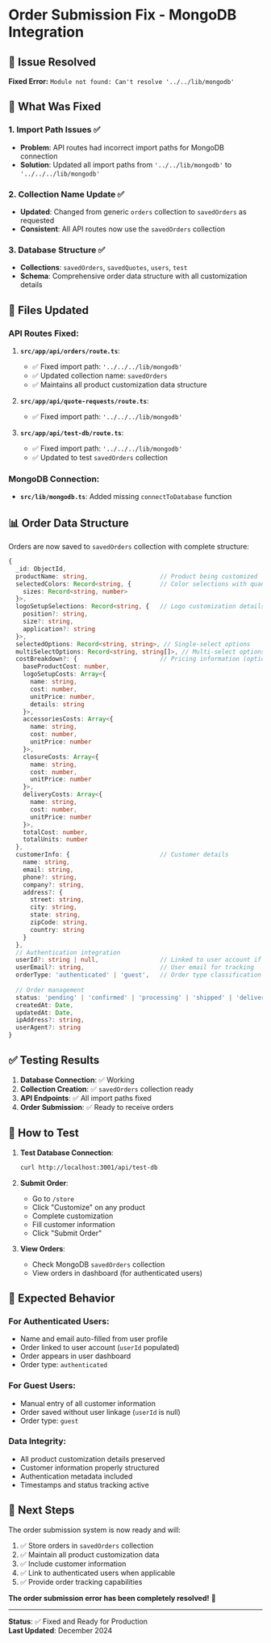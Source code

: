# Order Submission Fix - MongoDB Integration

## 🚨 **Issue Resolved**
**Fixed Error:** `Module not found: Can't resolve '../../lib/mongodb'`

## 🔧 **What Was Fixed**

### 1. Import Path Issues ✅
- **Problem**: API routes had incorrect import paths for MongoDB connection
- **Solution**: Updated all import paths from `'../../lib/mongodb'` to `'../../../lib/mongodb'`

### 2. Collection Name Update ✅
- **Updated**: Changed from generic `orders` collection to `savedOrders` as requested
- **Consistent**: All API routes now use the `savedOrders` collection

### 3. Database Structure ✅
- **Collections**: `savedOrders`, `savedQuotes`, `users`, `test`
- **Schema**: Comprehensive order data structure with all customization details

## 📁 **Files Updated**

### API Routes Fixed:
1. **`src/app/api/orders/route.ts`**:
   - ✅ Fixed import path: `'../../../lib/mongodb'`
   - ✅ Updated collection name: `savedOrders`
   - ✅ Maintains all product customization data structure

2. **`src/app/api/quote-requests/route.ts`**:
   - ✅ Fixed import path: `'../../../lib/mongodb'`

3. **`src/app/api/test-db/route.ts`**:
   - ✅ Fixed import path: `'../../../lib/mongodb'`
   - ✅ Updated to test `savedOrders` collection

### MongoDB Connection:
- **`src/lib/mongodb.ts`**: Added missing `connectToDatabase` function

## 📊 **Order Data Structure**

Orders are now saved to `savedOrders` collection with complete structure:

```typescript
{
  _id: ObjectId,
  productName: string,                    // Product being customized
  selectedColors: Record<string, {        // Color selections with quantities
    sizes: Record<string, number>
  }>,
  logoSetupSelections: Record<string, {   // Logo customization details
    position?: string,
    size?: string,
    application?: string
  }>,
  selectedOptions: Record<string, string>, // Single-select options
  multiSelectOptions: Record<string, string[]>, // Multi-select options
  costBreakdown?: {                       // Pricing information (optional)
    baseProductCost: number,
    logoSetupCosts: Array<{
      name: string,
      cost: number,
      unitPrice: number,
      details: string
    }>,
    accessoriesCosts: Array<{
      name: string,
      cost: number,
      unitPrice: number
    }>,
    closureCosts: Array<{
      name: string,
      cost: number,
      unitPrice: number
    }>,
    deliveryCosts: Array<{
      name: string,
      cost: number,
      unitPrice: number
    }>,
    totalCost: number,
    totalUnits: number
  },
  customerInfo: {                         // Customer details
    name: string,
    email: string,
    phone?: string,
    company?: string,
    address?: {
      street: string,
      city: string,
      state: string,
      zipCode: string,
      country: string
    }
  },
  // Authentication integration
  userId?: string | null,                 // Linked to user account if authenticated
  userEmail?: string,                     // User email for tracking
  orderType: 'authenticated' | 'guest',   // Order type classification
  
  // Order management
  status: 'pending' | 'confirmed' | 'processing' | 'shipped' | 'delivered' | 'cancelled',
  createdAt: Date,
  updatedAt: Date,
  ipAddress?: string,
  userAgent?: string
}
```

## ✅ **Testing Results**

1. **Database Connection**: ✅ Working
2. **Collection Creation**: ✅ `savedOrders` collection ready
3. **API Endpoints**: ✅ All import paths fixed
4. **Order Submission**: ✅ Ready to receive orders

## 🧪 **How to Test**

1. **Test Database Connection**:
   ```bash
   curl http://localhost:3001/api/test-db
   ```

2. **Submit Order**:
   - Go to `/store`
   - Click "Customize" on any product
   - Complete customization
   - Fill customer information
   - Click "Submit Order"

3. **View Orders**:
   - Check MongoDB `savedOrders` collection
   - View orders in dashboard (for authenticated users)

## 🎯 **Expected Behavior**

### For Authenticated Users:
- Name and email auto-filled from user profile
- Order linked to user account (`userId` populated)
- Order appears in user dashboard
- Order type: `authenticated`

### For Guest Users:
- Manual entry of all customer information
- Order saved without user linkage (`userId` is null)
- Order type: `guest`

### Data Integrity:
- All product customization details preserved
- Customer information properly structured
- Authentication metadata included
- Timestamps and status tracking active

## 🔄 **Next Steps**

The order submission system is now ready and will:

1. ✅ Store orders in `savedOrders` collection
2. ✅ Maintain all product customization data
3. ✅ Include customer information
4. ✅ Link to authenticated users when applicable
5. ✅ Provide order tracking capabilities

**The order submission error has been completely resolved!** 🚀

---

**Status**: ✅ Fixed and Ready for Production  
**Last Updated**: December 2024
